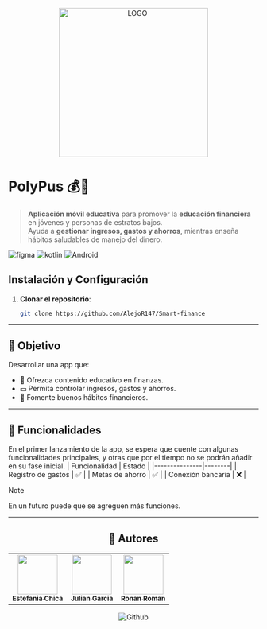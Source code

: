 <p align='center'>
 <a href='https://github.com/sponsors/alexandresanlim'>
<img width="300" height="300" alt="LOGO" src="https://github.com/user-attachments/assets/6e06e01d-bfe7-446d-ac5b-84973c003efb" />

 </a>
</p>

# PolyPus 💰📱

> **Aplicación móvil educativa** para promover la **educación financiera** en jóvenes y personas de estratos bajos.  
> Ayuda a **gestionar ingresos, gastos y ahorros**, mientras enseña hábitos saludables de manejo del dinero.

![figma](https://img.shields.io/badge/Figma-F24E1E?style=for-the-badge&logo=figma&logoColor=white
)
![kotlin](https://img.shields.io/badge/Kotlin-B125EA?style=for-the-badge&logo=kotlin&logoColor=white)
![Android](https://img.shields.io/badge/Android-3DDC84?style=for-the-badge&logo=android&logoColor=white)

## Instalación y Configuración

1. **Clonar el repositorio**:
   
   ```bash
   git clone https://github.com/AlejoR147/Smart-finance

---

## 🎯 Objetivo
Desarrollar una app que:  
- 📖 Ofrezca contenido educativo en finanzas.  
- 💵 Permita controlar ingresos, gastos y ahorros.  
- 🌱 Fomente buenos hábitos financieros.  

---

## 🔩 Funcionalidades
En el primer lanzamiento de la app, se espera que cuente con algunas funcionalidades principales, y otras que por el tiempo no se podrán añadir en su fase inicial.
| Funcionalidad | Estado |
|---------------|--------|
| Registro de gastos | ✅ |
| Metas de ahorro    | ✅ |
| Conexión bancaria  | ❌ |
>[!Note]
>En un futuro puede que se agreguen más funciones.
---

<div align="center">
 
## 👥 Autores  

<!-- ALL-CONTRIBUTORS-LIST:START - Do not remove or modify this section -->
<table>
  <tr>
    <td align="center"><a href="https://github.com/tefa1234-t"><img src="https://avatars.githubusercontent.com/tefa1234-t" width="80px;" alt=""/><br /><sub><b>Estefania Chica</b></sub></a></td>
    <td align="center"><a href="https://github.com/Bananomggt"><img src="https://avatars.githubusercontent.com/Bananomggt" width="80px;" alt=""/><br /><sub><b>Julian Garcia</b></sub></a></td>
    <td align="center"><a href="https://github.com/AlejoR147"><img src="https://avatars.githubusercontent.com/AlejoR147" width="80px;" alt=""/><br /><sub><b>Ronan Roman</b></sub></a></td>
  </tr>
</table>
<!-- ALL-CONTRIBUTORS-LIST:END -->

 ![Github](https://img.shields.io/badge/GitHub-100000?style=for-the-badge&logo=github&logoColor=white)

</div>

 
